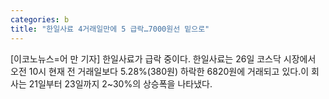 ```yaml
---
categories: b
title: "한일사료 4거래일만에 5 급락…7000원선 밑으로"
---
```

[이코노뉴스=어 만 기자] 한일사료가 급락 중이다. 한일사료는 26일 코스닥 시장에서 오전 10시 현재 전 거래일보다 5.28%(380원) 하락한 6820원에 거래되고 있다.이 회사는 21일부터 23일까지 2~30%의 상승폭을 나타냈다.